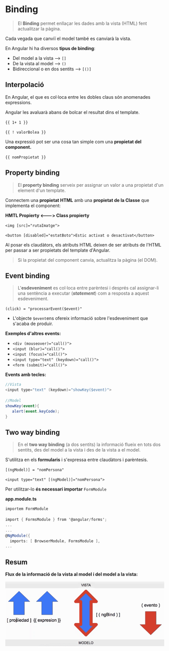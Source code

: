 # Binding

> El **Binding** permet enllaçar les dades amb la vista \(HTML\) fent actualitzar la pàgina.

Cada vegada que canviï el model també es canviarà la vista.

En Angular hi ha diversos **tipus de binding**:

* Del model a la vista --&gt; `[]`
* De la vista al model --&gt; `()`
* Bidireccional o en dos sentits --&gt; `[()]`

## Interpolació

En Angular, el que es col·loca entre les dobles claus són anomenades expressions.

Angular les avaluarà abans de bolcar el resultat dins el template.

`{{ 1+ 1 }}`

`{{ ! valorBolea }}`

Una expressió pot ser una cosa tan simple com una **propietat del component.**

`{{ nomPropietat }}`

## Property binding

> El **property binding** serveix per assignar un valor a una propietat d'un element d'un template.

Connectem una **propietat HTML** amb una **propietat de la Classe** que implementa el component:

**HMTL Propierty &lt;---&gt; Class propierty**

`<img [src]="rutaImatge">`

`<button [disabled]="estatBoto">Estic activat o desactivat</button>`

Al posar els claudàtors, els atributs HTML deixen de ser atributs de l'HTML per passar a ser propietats del template d'Angular.

> Si la propietat del component canvia, actualitza la pàgina \(el DOM\).

## Event binding

> L'**esdeveniment** es col·loca entre parèntesi i després cal assignar-li una sentència a executar \(_**statement**_\) com a resposta a aquest esdeveniment.

`(click) = "processarEvent($event)"`

* L'objecte `$event`ens ofereix informació sobre l'esdeveniment que s'acaba de produir.

**Exemples d'altres events:**

* `<div (mouseover)="call()">`
* `<input (blur)="call()">`
* `<input (focus)="call()">`
* `<input type="text" (keydown)="call()">`
* `<form (submit)="call()">`

**Events amb tecles:**

```csharp
//Vista
<input type="text" (keydown)="showKey($event)">

//Model
showKey(event){
   alert(event.keyCode);
}
```

## Two way binding

> En el **two way binding** \(a dos sentits\) la informació flueix en tots dos sentits, des del model a la vista i des de la vista a el model.

S'utilitza en els **formularis** i s'expressa entre claudàtors i parèntesis.

`[(ngModel)] = "nomPersona"`

`<input type="text" [(ngModel)]="nomPersona">`

Per utilitzar-lo **és necessari importar** `FormModule`

**app.module.ts**

```csharp
importem FormModule

import { FormsModule } from '@angular/forms';
...
...
@NgModule({
  imports: [ BrowserModule, FormsModule ],
...
```

## Resum

**Flux de la informació de la vista al model i del model a la vista:**

![](../.gitbook/assets/angular-binding.png)

